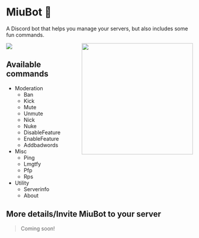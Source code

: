 # MiuBot 🤖
A Discord bot that helps you manage your servers, but also includes some fun commands.

<img src="https://forthebadge.com/images/badges/built-with-love.svg" align="center">


<img src="https://yt3.ggpht.com/-4feLfBun-a0/AAAAAAAAAAI/AAAAAAAAAAA/-KeJnVNmBfg/s900-c-k-no-mo-rj-c0xffffff/photo.jpg" width="300" align="right">

## Available commands

* Moderation
    - Ban
    - Kick
    - Mute
    - Unmute
    - Nick
    - Nuke
    - DisableFeature
    - EnableFeature
    - Addbadwords
* Misc
    - Ping
    - Lmgtfy
    - Pfp
    - Rps
* Utility
    - Serverinfo
    - About

## More details/Invite MiuBot to your server
> Coming soon!
